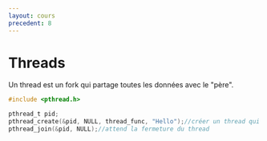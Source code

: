 ```yaml
---
layout: cours
precedent: 8
---
```


# Threads

Un thread est un fork qui partage toutes les données avec le "père".

```c
#include <pthread.h>

pthread_t pid;
pthread_create(&pid, NULL, thread_func, "Hello");//créer un thread qui va executer la fonction `thread_func` avec comme argument "Hello" (il doit être un pointeur)
pthread_join(&pid, NULL);//attend la fermeture du thread
```
